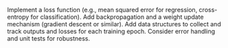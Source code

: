 Implement a loss function (e.g., mean squared error for regression, cross-entropy for classification).
Add backpropagation and a weight update mechanism (gradient descent or similar).
Add data structures to collect and track outputs and losses for each training epoch.
Consider error handling and unit tests for robustness.
